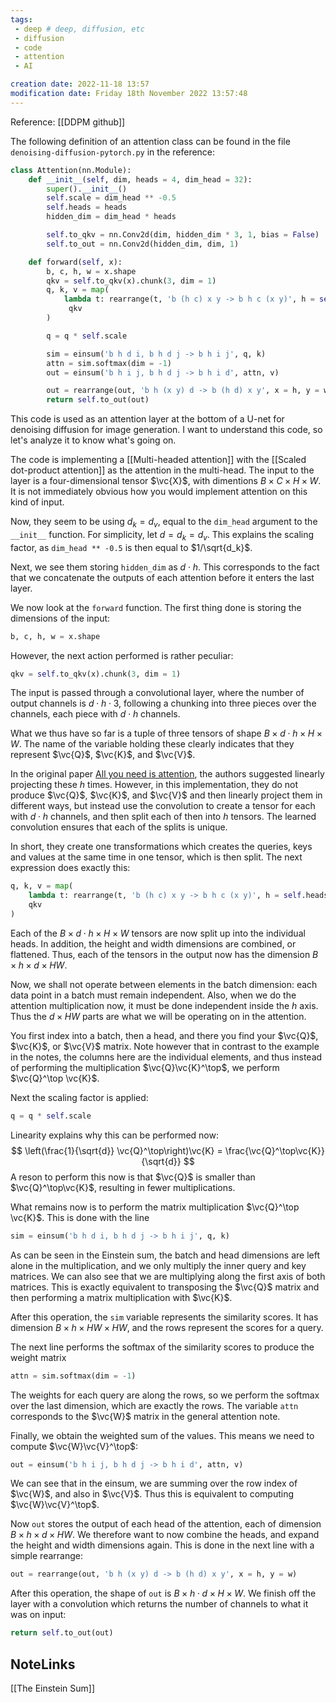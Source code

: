 ```yaml
---
tags: 
 - deep # deep, diffusion, etc
 - diffusion
 - code
 - attention
 - AI

creation date: 2022-11-18 13:57
modification date: Friday 18th November 2022 13:57:48
---
```

Reference: [[DDPM github]]

The following definition of an attention class can be found in the file `denoising-diffusion-pytorch.py` in the reference:

```python
class Attention(nn.Module):
    def __init__(self, dim, heads = 4, dim_head = 32):
        super().__init__()
        self.scale = dim_head ** -0.5
        self.heads = heads
        hidden_dim = dim_head * heads

        self.to_qkv = nn.Conv2d(dim, hidden_dim * 3, 1, bias = False)
        self.to_out = nn.Conv2d(hidden_dim, dim, 1)

    def forward(self, x):
        b, c, h, w = x.shape
        qkv = self.to_qkv(x).chunk(3, dim = 1)
        q, k, v = map(
	        lambda t: rearrange(t, 'b (h c) x y -> b h c (x y)', h = self.heads),
	         qkv
	    )

        q = q * self.scale

        sim = einsum('b h d i, b h d j -> b h i j', q, k)
        attn = sim.softmax(dim = -1)
        out = einsum('b h i j, b h d j -> b h i d', attn, v)

        out = rearrange(out, 'b h (x y) d -> b (h d) x y', x = h, y = w)
        return self.to_out(out)

```
This code is used as an attention layer at the bottom of a U-net for denoising diffusion for image generation. I want to understand this code, so let's analyze it to know what's going on. 

The code is implementing a [[Multi-headed attention]] with the [[Scaled dot-product attention]] as the attention in the multi-head. The input to the layer is a four-dimensional tensor $\vc{X}$, with dimentions $B \times C \times H \times W$. It is not immediately obvious how you would implement attention on this kind of input. 

Now, they seem to be using $d_k = d_v$, equal to the `dim_head` argument to the `__init__` function. For simplicity, let $d=d_k=d_v$. This explains the scaling factor, as `dim_head ** -0.5` is then equal to $1/\sqrt{d_k}$.  

Next, we see them storing `hidden_dim` as $d \cdot h$. This corresponds to the fact that we concatenate the outputs of each attention before it enters the last layer. 

We now look at the `forward` function. The first thing done is storing the dimensions of the input:
```python
b, c, h, w = x.shape
```

However, the next action performed is rather peculiar:
```python
qkv = self.to_qkv(x).chunk(3, dim = 1)
```
The input is passed through a convolutional layer, where the number of output channels is $d \cdot h \cdot 3$, following a chunking into three pieces over the channels, each piece with $d \cdot h$ channels. 

What we thus have so far is a tuple of three tensors of shape $B\times d \cdot h \times H \times W$. The name of the variable holding these clearly indicates that they represent $\vc{Q}$, $\vc{K}$, and $\vc{V}$. 

In the original paper [All you need is attention](Attention%20is%20all%20you%20need.md), the authors suggested linearly projecting these $h$ times. However, in this implementation, they do not produce $\vc{Q}$, $\vc{K}$, and $\vc{V}$ and then linearly project them in different ways, but instead use the convolution to create a tensor for each with $d \cdot h$ channels, and then split each of then into $h$ tensors. The learned convolution ensures that each of the splits is unique. 

In short, they create one transformations which creates the queries, keys and values at the same time in one tensor, which is then split. The next expression does exactly this:
```python
q, k, v = map(
	lambda t: rearrange(t, 'b (h c) x y -> b h c (x y)', h = self.heads), 
	qkv
)
```
Each of the $B\times d \cdot h \times H \times W$ tensors are now split up into the individual heads. In addition, the height and width dimensions are combined, or flattened. Thus, each of the tensors in the output now has the dimension $B \times h \times d \times HW$.  

Now, we shall not operate between elements in the batch dimension: each data point in a batch must remain independent. Also, when we do the attention multiplication now, it must be done independent inside the $h$ axis. Thus the $d \times HW$ parts are what we will be operating on in the attention. 

You first index into a batch, then a head, and there you find your $\vc{Q}$, $\vc{K}$, or $\vc{V}$ matrix. Note however that in contrast to the example in the notes, the columns here are the individual elements, and thus instead of performing the multiplication $\vc{Q}\vc{K}^\top$, we perform $\vc{Q}^\top \vc{K}$.

Next the scaling factor is applied:
```python
q = q * self.scale
```
Linearity explains why this can be performed now:
$$
\left(\frac{1}{\sqrt{d}} \vc{Q}^\top\right)\vc{K} = \frac{\vc{Q}^\top\vc{K}}{\sqrt{d}}
$$
A reson to perform this now is that $\vc{Q}$ is smaller than $\vc{Q}^\top\vc{K}$, resulting in fewer multiplications. 

What remains now is to perform the matrix multiplication $\vc{Q}^\top \vc{K}$. This is done with the line
```python
sim = einsum('b h d i, b h d j -> b h i j', q, k)
```
As can be seen in the Einstein sum, the batch and head dimensions are left alone in the multiplication, and we only multiply the inner query and key matrices. We can also see that we are multiplying along the first axis of both matrices. This is exactly equivalent to transposing the $\vc{Q}$ matrix and then performing a matrix multiplication with $\vc{K}$.

After this operation, the `sim` variable represents the similarity scores. It has dimension $B \times h \times HW \times HW$, and the rows represent the scores for a query.

The next line performs the softmax of the similarity scores to produce the weight matrix
```python
attn = sim.softmax(dim = -1)
```
The weights for each query are along the rows, so we perform the softmax over the last dimension, which are exactly the rows. The variable `attn` corresponds to the $\vc{W}$ matrix in the general attention note. 

Finally, we obtain the weighted sum of the values. This means we need to compute $\vc{W}\vc{V}^\top$:
```python
out = einsum('b h i j, b h d j -> b h i d', attn, v)
```
We can see that in the einsum, we are summing over the row index of $\vc{W}$, and also in $\vc{V}$. Thus this is equivalent to computing $\vc{W}\vc{V}^\top$. 

Now `out` stores the output of each head of the attention, each of dimension $B \times h \times d \times HW$. We therefore want to now combine the heads, and expand the height and width dimensions again. This is done in the next line with a simple rearrange:
```python
out = rearrange(out, 'b h (x y) d -> b (h d) x y', x = h, y = w)
```
After this operation, the shape of `out` is $B \times h \cdot d \times H \times W$.  We finish off the layer with a convolution which returns the number of channels to what it was on input:
```python
return self.to_out(out)
```

## NoteLinks
[[The Einstein Sum]]